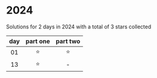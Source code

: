 # 2024
Solutions for 2 days in 2024 with a total of 3 stars collected

| day   | part one | part two |
| :---: | :------: | :------: |
| 01 | ⭐️ | ⭐️ |
| 13 | ⭐️ | - |
